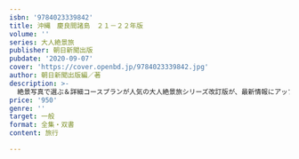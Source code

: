 ```yaml
---
isbn: '9784023339842'
title: 沖縄　慶良間諸島　２１－２２年版
volume: ''
series: 大人絶景旅
publisher: 朝日新聞出版
pubdate: '2020-09-07'
cover: 'https://cover.openbd.jp/9784023339842.jpg'
author: 朝日新聞出版編／著
description: >-
  絶景写真で選ぶ＆詳細コースプランが人気の大人絶景旅シリーズ改訂版が、最新情報にアップデートして登場。見るだけでも楽しめる絶景写真と美食グルメ満載でお届け。取り外せる大判絶景ドライブマップ付き。
price: '950'
genre: ''
target: 一般
format: 全集・双書
content: 旅行

---
```

